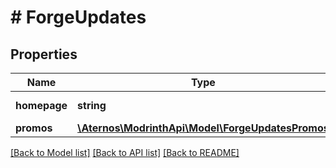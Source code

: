 # # ForgeUpdates

## Properties

Name | Type | Description | Notes
------------ | ------------- | ------------- | -------------
**homepage** | **string** | A link to the mod page | [optional]
**promos** | [**\Aternos\ModrinthApi\Model\ForgeUpdatesPromos**](ForgeUpdatesPromos.md) |  | [optional]

[[Back to Model list]](../../README.md#models) [[Back to API list]](../../README.md#endpoints) [[Back to README]](../../README.md)
